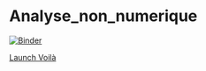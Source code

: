 # Analyse_non_numerique

[![Binder](https://mybinder.org/badge_logo.svg)](https://mybinder.org/v2/gh/qLachaussee/Analyse_non_numerique/HEAD)

[Launch Voilà](https://mybinder.org/v2/gh/qLachaussee/Analyse_non_numerique/HEAD?urlpath=voila%2Frender%2Fnotebook%2Fquentin_lachaussee_App.ipynb{:target="_blank"})
